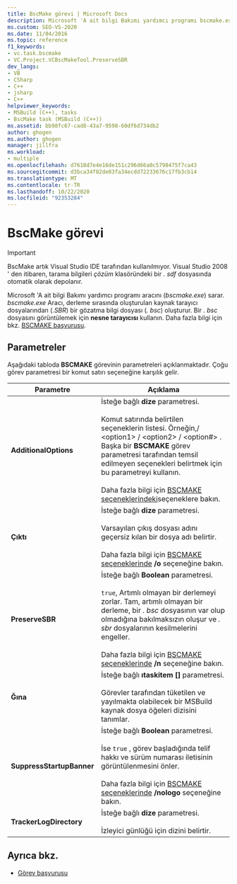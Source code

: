 ```yaml
---
title: BscMake görevi | Microsoft Docs
description: Microsoft 'A ait bilgi Bakımı yardımcı programı bscmake.exe Sarmalanan BscMake hakkında bilgi edinin. Visual Studio IDE artık BscMake kullanmaz.
ms.custom: SEO-VS-2020
ms.date: 11/04/2016
ms.topic: reference
f1_keywords:
- vc.task.bscmake
- VC.Project.VCBscMakeTool.PreserveSBR
dev_langs:
- VB
- CSharp
- C++
- jsharp
- C++
helpviewer_keywords:
- MSBuild (C++), tasks
- BscMake task (MSBuild (C++))
ms.assetid: bb98fc67-cad8-43a7-9598-60df6d734db2
author: ghogen
ms.author: ghogen
manager: jillfra
ms.workload:
- multiple
ms.openlocfilehash: d7618d7e4e16de151c296d66a0c5798475f7ca43
ms.sourcegitcommit: d3bca34f82de03fa34ecdd72233676c17fb3cb14
ms.translationtype: MT
ms.contentlocale: tr-TR
ms.lasthandoff: 10/22/2020
ms.locfileid: "92353284"
---
```

# <a name="bscmake-task"></a>BscMake görevi

> [!IMPORTANT]
> BscMake artık Visual Studio IDE tarafından kullanılmıyor. Visual Studio 2008 ' den itibaren, tarama bilgileri *çözüm* klasöründeki bir *. sdf* dosyasında otomatik olarak depolanır.

 Microsoft 'A ait bilgi Bakımı yardımcı programı aracını (*bscmake.exe*) sarar.  *bscmake.exe* Aracı, derleme sırasında oluşturulan kaynak tarayıcı dosyalarından (.*SBR*) bir gözatma bilgi dosyası (*. bsc*) oluşturur. Bir *. bsc* dosyasını görüntülemek için **nesne tarayıcısı** kullanın. Daha fazla bilgi için bkz. [BSCMAKE başvurusu](/cpp/build/reference/bscmake-reference).

## <a name="parameters"></a>Parametreler

 Aşağıdaki tabloda **BSCMAKE** görevinin parametreleri açıklanmaktadır. Çoğu görev parametresi bir komut satırı seçeneğine karşılık gelir.

|Parametre|Açıklama|
|---------------|-----------------|
|**AdditionalOptions**|İsteğe bağlı **dize** parametresi.<br /><br /> Komut satırında belirtilen seçeneklerin listesi. Örneğin,/ \<option1>  / \<option2>  / \<option#> . Başka bir **BSCMAKE** görev parametresi tarafından temsil edilmeyen seçenekleri belirtmek için bu parametreyi kullanın.<br /><br /> Daha fazla bilgi için [BSCMAKE seçeneklerindeki](/cpp/build/reference/bscmake-options)seçeneklere bakın.|
|**Çıktı**|İsteğe bağlı **dize** parametresi.<br /><br /> Varsayılan çıkış dosyası adını geçersiz kılan bir dosya adı belirtir.<br /><br /> Daha fazla bilgi için [BSCMAKE seçeneklerinde](/cpp/build/reference/bscmake-options) **/o** seçeneğine bakın.|
|**PreserveSBR**|İsteğe bağlı **Boolean** parametresi.<br /><br /> `true`, Artımlı olmayan bir derlemeyi zorlar. Tam, artımlı olmayan bir derleme, bir *. bsc* dosyasının var olup olmadığına bakılmaksızın oluşur ve *. sbr* dosyalarının kesilmelerini engeller.<br /><br /> Daha fazla bilgi için [BSCMAKE seçeneklerinde](/cpp/build/reference/bscmake-options) **/n** seçeneğine bakın.|
|**Ğına**|İsteğe bağlı **ıtaskitem []** parametresi.<br /><br /> Görevler tarafından tüketilen ve yayılmakta olabilecek bir MSBuild kaynak dosya öğeleri dizisini tanımlar.|
|**SuppressStartupBanner**|İsteğe bağlı **Boolean** parametresi.<br /><br /> İse `true` , görev başladığında telif hakkı ve sürüm numarası iletisinin görüntülenmesini önler.<br /><br /> Daha fazla bilgi için [BSCMAKE seçeneklerinde](/cpp/build/reference/bscmake-options) **/nologo** seçeneğine bakın.|
|**TrackerLogDirectory**|İsteğe bağlı **dize** parametresi.<br /><br /> İzleyici günlüğü için dizini belirtir.|

## <a name="see-also"></a>Ayrıca bkz.

- [Görev başvurusu](../msbuild/msbuild-task-reference.md)
